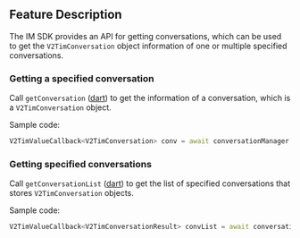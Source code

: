 ## Feature Description
The IM SDK provides an API for getting conversations, which can be used to get the `V2TimConversation` object information of one or multiple specified conversations.

### Getting a specified conversation
Call `getConversation` ([dart](https://comm.qq.com/im/doc/flutter/en/SDKAPI/Api/V2TIMConversationManager/getConversation.html)) to get the information of a conversation, which is a `V2TimConversation` object.

Sample code:


```dart
V2TimValueCallback<V2TimConversation> conv = await conversationManager.getConversation(conversationID: "conversationID");
```


### Getting specified conversations

Call `getConversationList` ([dart](https://comm.qq.com/im/doc/flutter/en/SDKAPI/Api/V2TIMConversationManager/getConversationList.html)) to get the list of specified conversations that stores `V2TimConversation` objects.

Sample code:


```dart
V2TimValueCallback<V2TimConversationResult> convList = await conversationManager.getConversationList(nextSeq: '', count: 10);
```




